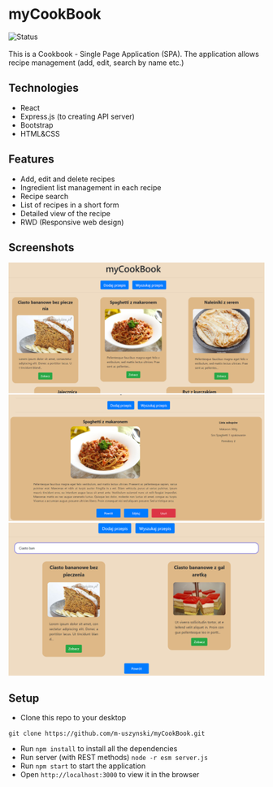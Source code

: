 # myCookBook
![Status](https://img.shields.io/badge/Status-DONE-green.svg)<br/><br/>
This is a Cookbook - Single Page Application (SPA). The application allows recipe management (add, edit, search by name etc.)

## Technologies
* React
* Express.js (to creating API server)
* Bootstrap
* HTML&CSS

## Features
* Add, edit and delete recipes
* Ingredient list management in each recipe
* Recipe search
* List of recipes in a short form
* Detailed view of the recipe
* RWD (Responsive web design)

## Screenshots
![Home](./screenshots/mainview.png)
![Receipe details](./screenshots/detailsreceipeview.png)
![Search receipe](./screenshots/searchreceipe.png)

## Setup
* Clone this repo to your desktop
```
git clone https://github.com/m-uszynski/myCookBook.git
```
* Run `npm install` to install all the dependencies
* Run server (with REST methods) `node -r esm server.js`
* Run `npm start` to start the application
* Open `http://localhost:3000` to view it in the browser

